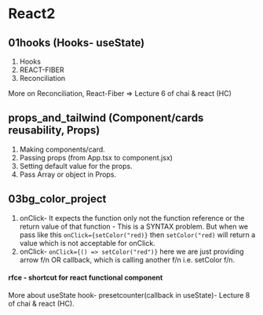 # React2

## 01hooks (Hooks- useState)
1. Hooks
2. REACT-FIBER
3. Reconciliation 

More on Reconciliation, React-Fiber =>  Lecture 6 of chai & react (HC)

## props_and_tailwind  (Component/cards reusability, Props)
1. Making components/card.
2. Passing props (from App.tsx to component.jsx)
3. Setting default value for the props.
4. Pass Array or object in Props.

## 03bg_color_project 
1. onClick- It expects the function only not the function reference or the return value of that function - This is a SYNTAX problem. But when we pass like this `onClick={setColor("red)}` then `setColor("red)` will return a value which is not acceptable for onClick.
2. onClick- `onClick={() => setColor("red")}` here we are just providing arrow f/n OR callback, which is calling another f/n i.e. setColor f/n. 

#### rfce - shortcut for react functional component

More about useState hook- presetcounter(callback in useState)- Lecture 8 of chai & react (HC).